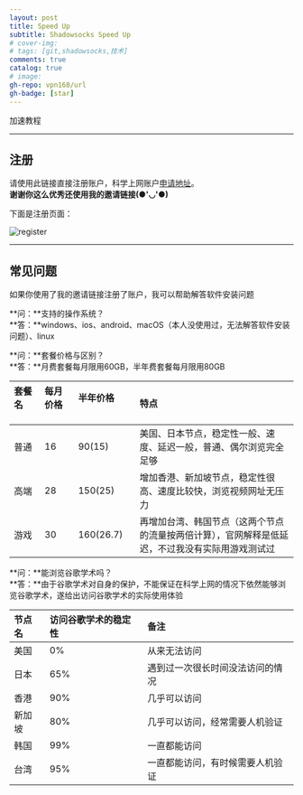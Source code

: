 ```yaml
---
layout: post
title: Speed Up
subtitle: Shadowsocks Speed Up
# cover-img:
# tags: [git,shadowsocks,技术]
comments: true
catalog: true
# image: 
gh-repo: vpn168/url
gh-badge: [star]
---
```

加速教程  

---

## 注册

请使用此链接直接注册账户，科学上网账户[申请地址](https://www.yauky.com/home/ref/8278528127)。  
**谢谢你这么优秀还使用我的邀请链接(●'◡'●)**

下面是注册页面：  

![register](https://bobbybby.oss-cn-zhangjiakou.aliyuncs.com/img/speedup/register.png)  

---

## 常见问题  

如果你使用了我的邀请链接注册了账户，我可以帮助解答软件安装问题  

**问：**支持的操作系统？  
**答：**windows、ios、android、macOS（本人没使用过，无法解答软件安装问题）、linux  
  
**问：**套餐价格与区别？  
**答：**月费套餐每月限用60GB，半年费套餐每月限用80GB  

| 套餐名&nbsp; &nbsp; &nbsp; &nbsp; | 每月价格&nbsp; &nbsp; &nbsp; &nbsp; | 半年价格&nbsp; &nbsp; &nbsp; &nbsp;&nbsp; &nbsp; &nbsp; &nbsp;| 特点 |
| :------ | :--- | :--- | :--- |
| 普通 | 16 | 90(15) | 美国、日本节点，稳定性一般、速度、延迟一般，普通、偶尔浏览完全足够 |
| 高端 | 28 | 150(25) | 增加香港、新加坡节点，稳定性很高、速度比较快，浏览视频网址无压力 |
| 游戏 | 30 | 160(26.7) | 再增加台湾、韩国节点（这两个节点的流量按两倍计算），官网解释是低延迟，不过我没有实际用游戏测试过 |  

**问：**能浏览谷歌学术吗？  
**答：**由于谷歌学术对自身的保护，不能保证在科学上网的情况下依然能够浏览谷歌学术，遂给出访问谷歌学术的实际使用体验  

| 节点名 | 访问谷歌学术的稳定性 | 备注 |
| :------ | :--- | :--- |
| 美国 | 0% | 从来无法访问 |
| 日本 | 65% | 遇到过一次很长时间没法访问的情况 |
| 香港 | 90% | 几乎可以访问 |
| 新加坡 | 80% | 几乎可以访问，经常需要人机验证 |
| 韩国 | 99% | 一直都能访问 |
| 台湾 | 95% | 一直都能访问，有时候需要人机验证 |  
